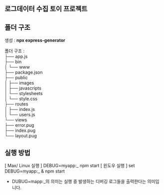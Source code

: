 ## 로그데이터 수집 토이 프로젝트

## 폴더 구조

생성 : **npx express-generator**

폴더 구조 :  
├── app.js  
├── bin  
│ └── www  
├── package.json  
├── public  
 │ ├── images  
 │ ├── javascripts  
 │ └── stylesheets  
 │ └── style.css  
├── routes  
│ ├── index.js  
│ └── users.js  
└── views  
    ├── error.pug  
    ├── index.pug  
    └── layout.pug

## 실행 방법

[ Max/ Linux 실행 ]
DEBUG=myapp:_ npm start
[ 윈도우 실행 ]
set DEBUG=myapp:_ & npm start
- DUBUG=mapp:_의 의미는 실행 중 발생하는 디버깅 로그들을 출력한다는 의미입니다.